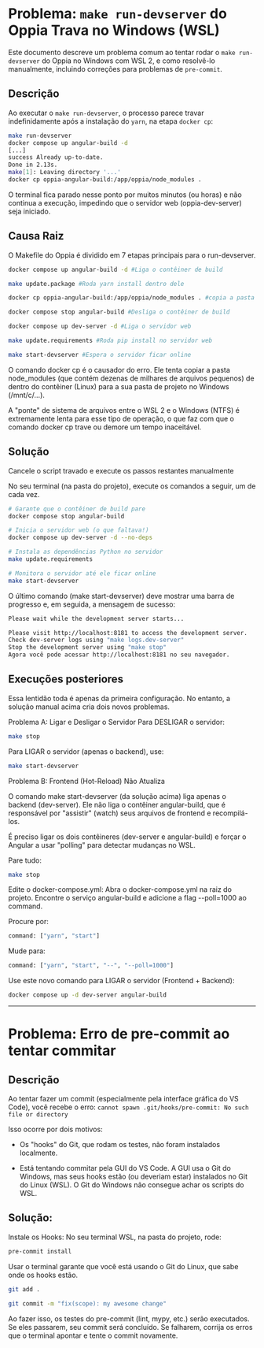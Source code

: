 # Problema: `make run-devserver` do Oppia Trava no Windows (WSL)

Este documento descreve um problema comum ao tentar rodar o `make run-devserver` do Oppia no Windows com WSL 2, e como resolvê-lo manualmente, incluindo correções para problemas de `pre-commit`.

## Descrição

Ao executar o `make run-devserver`, o processo parece travar indefinidamente após a instalação do `yarn`, na etapa `docker cp`:

```bash
make run-devserver
docker compose up angular-build -d
[...]
success Already up-to-date.
Done in 2.13s.
make[1]: Leaving directory '...'
docker cp oppia-angular-build:/app/oppia/node_modules .
```
O terminal fica parado nesse ponto por muitos minutos (ou horas) e não continua a execução, impedindo que o servidor web (oppia-dev-server) seja iniciado.

## Causa Raiz
O Makefile do Oppia é dividido em 7 etapas principais para o run-devserver.

```bash
docker compose up angular-build -d #Liga o contêiner de build

make update.package #Roda yarn install dentro dele

docker cp oppia-angular-build:/app/oppia/node_modules . #copia a pasta node_modules 

docker compose stop angular-build #Desliga o contêiner de build

docker compose up dev-server -d #Liga o servidor web

make update.requirements #Roda pip install no servidor web

make start-devserver #Espera o servidor ficar online
```

O comando docker cp é o causador do erro. Ele tenta copiar a pasta node_modules (que contém dezenas de milhares de arquivos pequenos) de dentro do contêiner (Linux) para a sua pasta de projeto no Windows (/mnt/c/...).

A "ponte" de sistema de arquivos entre o WSL 2 e o Windows (NTFS) é extremamente lenta para esse tipo de operação, o que faz com que o comando docker cp trave ou demore um tempo inaceitável.

## Solução

Cancele o script travado e execute os passos restantes manualmente

No seu terminal (na pasta do projeto), execute os comandos a seguir, um de cada vez.

```bash
# Garante que o contêiner de build pare
docker compose stop angular-build

# Inicia o servidor web (o que faltava!)
docker compose up dev-server -d --no-deps

# Instala as dependências Python no servidor
make update.requirements

# Monitora o servidor até ele ficar online
make start-devserver
```

O último comando (make start-devserver) deve mostrar uma barra de progresso e, em seguida, a mensagem de sucesso:

```bash
Please wait while the development server starts...

Please visit http://localhost:8181 to access the development server.
Check dev-server logs using "make logs.dev-server"
Stop the development server using "make stop"
Agora você pode acessar http://localhost:8181 no seu navegador.
```

## Execuções posteriores
Essa lentidão toda é apenas da primeira configuração. No entanto, a solução manual acima cria dois novos problemas.

Problema A: Ligar e Desligar o Servidor
Para DESLIGAR o servidor:

```bash
make stop
```

Para LIGAR o servidor (apenas o backend), use:

```bash
make start-devserver
```

Problema B: Frontend (Hot-Reload) Não Atualiza

 O comando make start-devserver (da solução acima) liga apenas o backend (dev-server). Ele não liga o contêiner angular-build, que é responsável por "assistir" (watch) seus arquivos de frontend e recompilá-los.

É preciso ligar os dois contêineres (dev-server e angular-build) e forçar o Angular a usar "polling" para detectar mudanças no WSL.

Pare tudo:

```bash
make stop
```
Edite o docker-compose.yml: Abra o docker-compose.yml na raiz do projeto. Encontre o serviço angular-build e adicione a flag --poll=1000 ao command.

Procure por:

```bash
command: ["yarn", "start"]
```
Mude para:

```bash
command: ["yarn", "start", "--", "--poll=1000"]
```

Use este novo comando para LIGAR o servidor (Frontend + Backend):

```bash
docker compose up -d dev-server angular-build
```
---

# Problema: Erro de pre-commit ao tentar commitar

## Descrição
Ao tentar fazer um commit (especialmente pela interface gráfica do VS Code), você recebe o erro: ```cannot spawn .git/hooks/pre-commit: No such file or directory```

Isso ocorre por dois motivos:

- Os "hooks" do Git, que rodam os testes, não foram instalados localmente.

- Está tentando commitar pela GUI do VS Code. A GUI usa o Git do Windows, mas seus hooks estão (ou deveriam estar) instalados no Git do Linux (WSL). O Git do Windows não consegue achar os scripts do WSL.

## Solução:

Instale os Hooks: No seu terminal WSL, na pasta do projeto, rode:

```bash
pre-commit install
```

Usar o terminal garante que você está usando o Git do Linux, que sabe onde os hooks estão.

```bash
git add .

git commit -m "fix(scope): my awesome change"
```

Ao fazer isso, os testes do pre-commit (lint, mypy, etc.) serão executados. Se eles passarem, seu commit será concluído. Se falharem, corrija os erros que o terminal apontar e tente o commit novamente.
